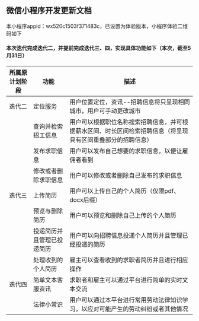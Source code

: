 ## 微信小程序开发更新文档

本小程序appid：wx520c1503f371483c，已设置为体验版本，小程序体验二维码如下



#### 本次迭代完成迭代二，并提前完成迭代三、四，实现具体功能如下（本次，截至5月31日）



| 所属原计划阶段 | 功能                       | 描述                                                         |
| -------------- | -------------------------- | ------------------------------------------------------------ |
| 迭代二         | 定位服务                   | 用户位置定位，资讯--招聘信息将只呈现相同城市，用户可手动更改城市 |
|                | 查询并检索招工信息         | 用户可以根据职位名称搜索招聘信息，并可根据薪水区间、时长区间检索招聘信息（将呈现具有区间重叠部分的招聘信息） |
|                | 发布求职信息               | 用户可以发布自己想要的求职信息，以便让雇佣者看到             |
|                | 修改或者删除求职信息       | 用户可以修改或者删除自己发布的求职信息                       |
| 迭代三         | 上传简历                   | 用户可以上传自己的个人简历（仅限pdf、docx后缀）              |
|                | 预览与删除简历             | 用户可以预览和删除自己上传的个人简历                         |
|                | 投递简历并且管理已投递简历 | 用户可以向招聘信息投递个人简历并且管理已经投递的简历         |
|                | 处理收到的个人简历         | 雇主可以查看收到的求职者简历并且进行相应操作                 |
| 迭代四         | 简单文本客服资讯           | 求职者和雇主可以通过平台进行简单的实时文本交流               |
|                | 法律小常识                 | 用户可以通过本平台进行常用劳动法律知识学习，以应对可能产生的劳动纠纷或者其他情况 |

